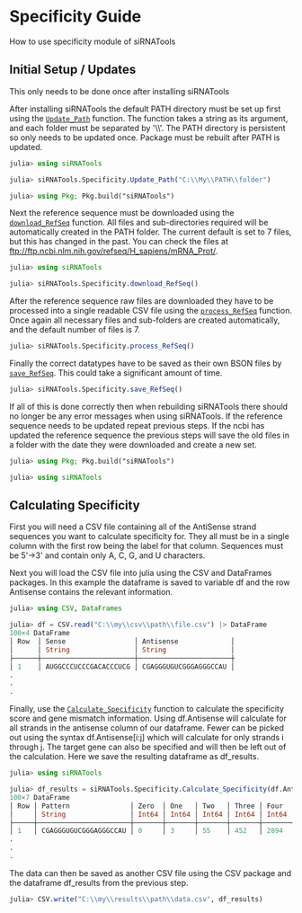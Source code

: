 # Specificity Guide

How to use specificity module of siRNATools

## Initial Setup / Updates

This only needs to be done once after installing siRNATools

After installing siRNATools the default PATH directory must be set up first using the [`Update_Path`](@ref) function.  The function takes a string as its argument, and each folder must be separated by '\\\\'. The PATH directory is persistent so only needs to be updated once.  Package must be rebuilt after PATH is updated.  
```julia
julia> using siRNATools

julia> siRNATools.Specificity.Update_Path("C:\\My\\PATH\\folder")

julia> using Pkg; Pkg.build("siRNATools")
```

Next the reference sequence must be downloaded using the [`download_RefSeq`](@ref) function.  All files and sub-directories required will be automatically created in the PATH folder.  The current default is set to 7 files, but this has changed in the past.  You can check the files at ftp://ftp.ncbi.nlm.nih.gov/refseq/H_sapiens/mRNA_Prot/.  
```julia
julia> using siRNATools

julia> siRNATools.Specificity.download_RefSeq()
```

After the reference sequence raw files are downloaded they have to be processed into a single readable CSV file using the [`process_RefSeq`](@ref) function.  Once again all necessary files and sub-folders are created automatically, and the default number of files is 7.
```julia
julia> siRNATools.Specificity.process_RefSeq()
```

Finally the correct datatypes have to be saved as their own BSON files by [`save_RefSeq`](@ref).  This could take a significant amount of time. 
```julia
julia> siRNATools.Specificity.save_RefSeq()
```

If all of this is done correctly then when rebuilding siRNATools there should no longer be any error messages when using siRNATools.  If the reference sequence needs to be updated repeat previous steps.  If the ncbi has updated the reference sequence the previous steps will save the old files in a folder with the date they were downloaded and create a new set.
```julia
julia> using Pkg; Pkg.build("siRNATools")

julia> using siRNATools
```

## Calculating Specificity

First you will need a CSV file containing all of the AntiSense strand sequences you want to calculate specificity for.  They all must be in a single column with the first row being the label for that column.  Sequences must be 5'->3' and contain only A, C, G, and U characters.  

Next you will load the CSV file into julia using the CSV and DataFrames packages.  In this example the dataframe is saved to variable df and the row Antisense contains the relevant information.  
```julia
julia> using CSV, DataFrames

julia> df = CSV.read("C:\\my\\csv\\path\\file.csv") |> DataFrame
100×4 DataFrame
│ Row  │ Sense                 │ Antisense             │
│      │ String                │ String                │
├──────┼───────────────────────┼───────────────────────┼
│ 1    │ AUGGCCCUCCCGACACCCUCG │ CGAGGGUGUCGGGAGGGCCAU │
.
.
.
```

Finally, use the [`Calculate_Specificity`](@ref) function to calculate the specificity score and gene mismatch information.  Using df.Antisense will calculate for all strands in the antisense column of our dataframe.  Fewer can be picked out using the syntax df.Antisense[i:j] which will calculate for only strands i through j.  The target gene can also be specified and will then be left out of the calculation.  Here we save the resulting dataframe as df_results.  
```julia
julia> using siRNATools

julia> df_results = siRNATools.Specificity.Calculate_Specificity(df.Antisense, "EXAMPLE1")
100×7 DataFrame
│ Row │ Pattern               │ Zero  │ One   │ Two   │ Three │ Four  │ Score   │
│     │ String                │ Int64 │ Int64 │ Int64 │ Int64 │ Int64 │ Float64 │
├─────┼───────────────────────┼───────┼───────┼───────┼───────┼───────┼─────────┤
│ 1   │ CGAGGGUGUCGGGAGGGCCAU │ 0     │ 3     │ 55    │ 452   │ 2894  │ 1       │
.
.
.
```

The data can then be saved as another CSV file using the CSV package and the dataframe df_results from the previous step.
```julia
julia> CSV.write("C:\\my\\results\\path\\data.csv", df_results)
```